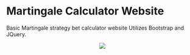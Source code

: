 # Martingale Calculator Website
Basic Martingale strategy bet calculator website
Utilizes Bootstrap and JQuery.


<p align="center">
  <img src="https://user-images.githubusercontent.com/45612321/67544687-f584a280-f752-11e9-8692-8066911001cd.png">
</p>
